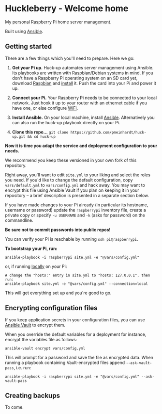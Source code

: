 # Huckleberry - Welcome home

My personal Raspberry Pi home server management.

Built using [Ansible](https://github.com/ansible/ansible).

## Getting started

There are a few things which you'll need to prepare. Here we go:

1. **Get your Pi up.** Huck-up automates server management using Ansible.
   Its playbooks are written with Raspbian/Debian systems in mind. If you don't
   have a Raspberry Pi operating system on an SD card yet, download
   [Raspbian](https://www.raspberrypi.org/downloads/raspbian/) and
   [install](https://www.raspberrypi.org/documentation/installation/installing-images/)
   it. Push the card into your Pi and power it up.

2. **Connect your Pi.** Your Raspberry Pi needs to be connected to your local
   network. Just hook it up to your router with an ethernet cable if you have
   one, or else configure
   [WiFi](https://www.raspberrypi.org/documentation/configuration/wireless/).

3. **Install Ansible.** On your local machine, install
   [Ansible](http://docs.ansible.com/ansible/intro_installation.html).
   Alternatively you can also run the huck-up playbook directly on your Pi.

4. **Clone this repo…**
   `git clone https://github.com/pmeinhardt/huck-up.git && cd huck-up`

**Now it is time you adapt the service and deployment configuration to your
needs.**

We recommend you keep these versioned in your own fork of this repository.

Right away, you'll want to edit `site.yml` to your liking and select the roles
you need. If you'd like to change the default configuration, copy
`vars/default.yml` to `vars/config.yml` and hack away.  You may want to encrypt
this file using Ansible Vault if you plan on keeping it in your repository – a
brief description is presented in a separate section below.

If you have made changes to your Pi already (in particular its hostname,
username or password) update the `raspberrypi` inventory file, create a
private copy or specify `-u USERNAME` and `-k` (asks for password)
on the commandline.

**Be sure not to commit passwords into public repos!**

You can verify your Pi is reachable by running `ssh pi@raspberrypi`.

**To bootstrap your Pi, run:**

```shell
ansible-playbook -i raspberrypi site.yml -e "@vars/config.yml"
```

or, if running [locally](http://docs.ansible.com/ansible/playbooks_delegation.html#local-playbooks) on your Pi:

```shell
# change the "hosts:" entry in site.yml to "hosts: 127.0.0.1", then run:
ansible-playbook site.yml -e "@vars/config.yml" --connection=local
```

This will get everything set up and you're good to go.

## Encrypting configuration files

If you keep application secrets in your configuration files, you can use
[Ansible Vault](http://docs.ansible.com/ansible/playbooks_vault.html) to
encrypt them.

When you override the default variables for a deployment for instance,
encrypt the variables file as follows:

```
ansible-vault encrypt vars/config.yml
```

This will prompt for a password and save the file as encrypted data.
When running a playbook containing Vault-encrypted files append
`--ask-vault-pass`, i.e. run:

```
ansible-playbook -i raspberrypi site.yml -e "@vars/config.yml" --ask-vault-pass
```

## Creating backups

To come.
